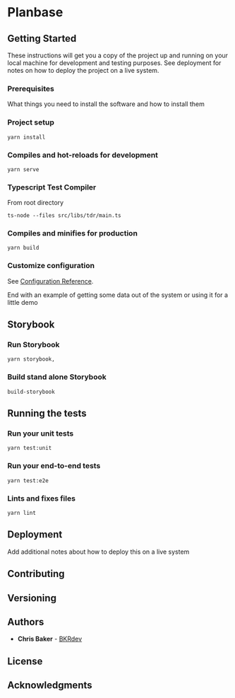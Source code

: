 # Planbase

## Getting Started

These instructions will get you a copy of the project up and running on your local machine for development and testing purposes. See deployment for notes on how to deploy the project on a live system.

### Prerequisites

What things you need to install the software and how to install them

### Project setup

```
yarn install
```

### Compiles and hot-reloads for development

```
yarn serve
```

### Typescript Test Compiler

From root directory

```
ts-node --files src/libs/tdr/main.ts
```

### Compiles and minifies for production

```
yarn build
```

### Customize configuration

See [Configuration Reference](https://cli.vuejs.org/config/).

End with an example of getting some data out of the system or using it for a little demo

## Storybook

### Run Storybook

```
yarn storybook,
```

### Build stand alone Storybook

```
build-storybook
```

## Running the tests

### Run your unit tests

```
yarn test:unit
```

### Run your end-to-end tests

```
yarn test:e2e
```

### Lints and fixes files

```
yarn lint
```

## Deployment

Add additional notes about how to deploy this on a live system

## Contributing

## Versioning

## Authors

- **Chris Baker** - [BKRdev](https://www.bkrdev.com)

## License

## Acknowledgments
